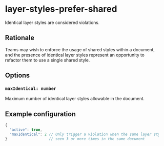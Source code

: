 # layer-styles-prefer-shared

Identical layer styles are considered violations.

## Rationale

Teams may wish to enforce the usage of shared styles within a document, and the presence of
identical layer styles represent an opportunity to refactor them to use a single shared style.

## Options

### `maxIdentical: number`

Maximum number of identical layer styles allowable in the document.

## Example configuration

```js
{
  "active": true,
  "maxIdentical": 2 // Only trigger a violation when the same layer style is
}                   // seen 3 or more times in the same document
```
